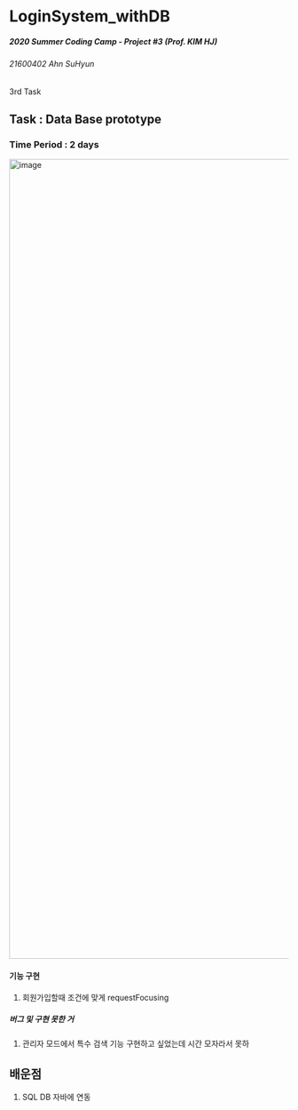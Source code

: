# LoginSystem_withDB
##### 2020 Summer Coding Camp - Project #3 (Prof. KIM HJ)
###### 21600402 Ahn SuHyun

3rd Task 

## Task : Data Base prototype
### Time Period : 2 days 


<img width="1440" alt="image" src="https://user-images.githubusercontent.com/64300241/86314033-93752900-bc61-11ea-8618-b1257fed74a0.png">




#### 기능 구현
1. 회원가입할때 조건에 맞게 requestFocusing 

##### 버그 및 구현 못한 거 
1. 관리자 모드에서 특수 검색 기능 구현하고 싶었는데 시간 모자라서 못하 


## 배운점 
1. SQL DB 자바에 연동 
